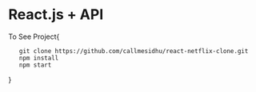 # React.js + API

 To See Project{

       git clone https://github.com/callmesidhu/react-netflix-clone.git
       npm install
       npm start

 }
